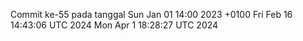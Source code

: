 Commit ke-55 pada tanggal Sun Jan 01 14:00 2023 +0100
Fri Feb 16 14:43:06 UTC 2024
Mon Apr  1 18:28:27 UTC 2024
